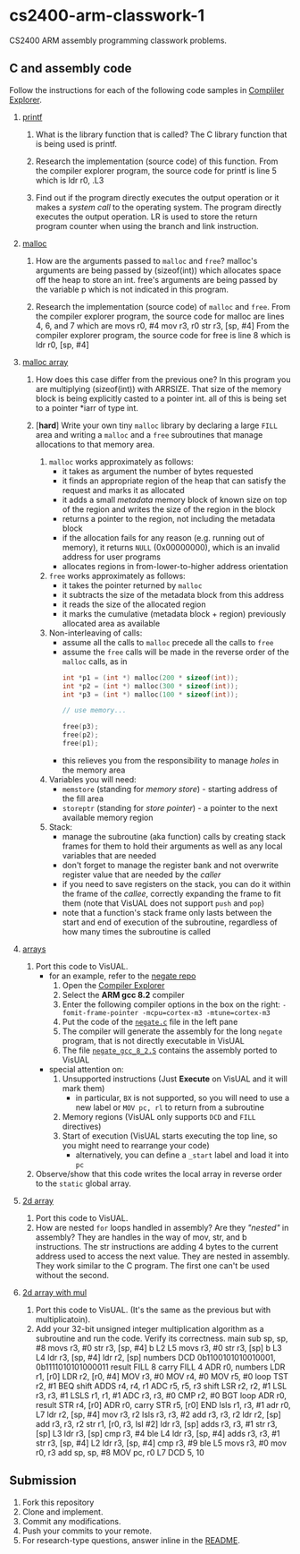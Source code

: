 # cs2400-arm-classwork-1

CS2400 ARM assembly programming classwork problems.

## C and assembly code

Follow the instructions for each of the following code samples in [Compliler Explorer](https://godbolt.org).

1. [printf](https://godbolt.org/z/y2YKew)
   1. What is the library function that is called?
        The C library function that is being used is printf.

   2. Research the implementation (source code) of this function.
        From the compiler explorer program, the source code for printf is line 5 which is
        ldr r0, .L3

   3. Find out if the program directly executes the output operation or it makes a *system call* to the operating system.
        The program directly executes the output operation. LR is used to store the return program counter when using the branch and link instruction.
   
2. [malloc](https://godbolt.org/z/kAZX7x)
   1. How are the arguments passed to `malloc` and `free`?
        malloc's arguments are being passed by (sizeof(int)) which allocates space off the heap to store an int.
        free's arguments are being passed by the variable p which is not indicated in this program.

   2. Research the implementation (source code) of `malloc` and `free`.
        From the compiler explorer program, the source code for malloc are lines 4, 6, and 7 which are
        movs    r0, #4
        mov     r3, r0
        str     r3, [sp, #4]
        From the compiler explorer program, the source code for free is line 8 which is
        ldr     r0, [sp, #4]
   
3. [malloc array](https://godbolt.org/z/bBl0zx)
   1. How does this case differ from the previous one?
        In this program you are multiplying (sizeof(int)) with ARRSIZE. That size of the memory block is being explicitly casted to a pointer int. all of this is being set to a pointer *iarr of type int.

   2. [**hard**] Write your own tiny `malloc` library by declaring a large `FILL` area and writing a `malloc` and a `free` subroutines that manage allocations to that memory area. 
      1. `malloc` works approximately as follows:
         - it takes as argument the number of bytes requested
         - it finds an appropriate region of the heap that can satisfy the request and marks it as allocated
         - it adds a small *metadata* memory block of known size on top of the region and writes the size of the region in the block
         - returns a pointer to the region, not including the metadata block
         - if the allocation fails for any reason (e.g. running out of memory), it returns `NULL` (0x00000000), which is an invalid address for user programs
         - allocates regions in from-lower-to-higher address orientation
      2. `free` works approximately as follows:
         - it takes the pointer returned by `malloc`
         - it subtracts the size of the metadata block from this address
         - it reads the size of the allocated region
         - it marks the cumulative (metadata block + region) previously allocated area as available
      3. Non-interleaving of calls:
         - assume all the calls to `malloc` precede all the calls to `free`
         - assume the `free` calls will be made in the reverse order of the `malloc` calls, as in 
           ```c
           int *p1 = (int *) malloc(200 * sizeof(int));
           int *p2 = (int *) malloc(300 * sizeof(int));
           int *p3 = (int *) malloc(100 * sizeof(int));
           
           // use memory...
           
           free(p3);
           free(p2);
           free(p1);
           ```
         - this relieves you from the responsibility to manage *holes* in the memory area
      4. Variables you will need:
         - `memstore` (standing for _memory store_) - starting address of the fill area
         - `storeptr` (standing for _store pointer_) - a pointer to the next available memory region
      5. Stack:
         - manage the subroutine (aka function) calls by creating stack frames for them to hold their arguments as well as any local variables that are needed
         - don't forget to manage the register bank and not overwrite register value that are needed by the *caller*
         - if you need to save registers on the stack, you can do it within the frame of the *callee*, correctly expanding the frame to fit them (note that VisUAL does not support `push` and `pop`)
         - note that a function's stack frame only lasts between the start and end of execution of the subroutine, regardless of how many times the subroutine is called
   
4. [arrays](https://godbolt.org/z/lcH006)
   1. Port this code to VisUAL.
      - for an example, refer to the [negate repo](https://github.com/ivogeorg/cs2400-arm-asm-negate-exercise.git)
        1. Open the [Compiler Explorer](https://godbolt.org/)
        2. Select the **ARM gcc 8.2** compiler
        3. Enter the following compiler options in the box on the right: `-fomit-frame-pointer -mcpu=cortex-m3 -mtune=cortex-m3`
        4. Put the code of the [`negate.c`](https://github.com/ivogeorg/cs2400-arm-asm-negate-exercise/blob/master/negate.c) file in the left pane
        5. The compiler will generate the assembly for the long `negate` program, that is not directly executable in VisUAL
        6. The file [`negate_gcc_8_2.S`](https://github.com/ivogeorg/cs2400-arm-asm-negate-exercise/blob/master/negate_gcc_8_2.S) contains the assembly ported to VisUAL
      - special attention on:
        1. Unsupported instructions (Just **Execute** on VisUAL and it will mark them)
           - in particular, `BX` is not supported, so you will need to use a new label or `MOV pc, rl` to return from a subroutine
        2. Memory regions (VisUAL only supports `DCD` and `FILL` directives)
        3. Start of execution (VisUAL starts executing the top line, so you might need to rearrange your code)
           - alternatively, you can define a `_start` label and load it into `pc`
   2. Observe/show that this code writes the local array in reverse order to the `static` global array.
   
5. [2d array](https://godbolt.org/z/Kr-Sn8)
   1. Port this code to VisUAL.
   2. How are nested `for` loops handled in assembly? Are they *"nested"* in assembly?
        They are handles in the way of mov, str, and b instructions. The str instructions are adding 4 bytes to the current address used to access the next value.
        They are nested in assembly. They work similar to the C program. The first one can't be used without the second.
   
6. [2d array with mul](https://godbolt.org/z/cHwSTR)
   1. Port this code to VisUAL. (It's the same as the previous but with multiplicatoin).
   2. Add your 32-bit unsigned integer multiplication algorithm as a subroutine and run the code. Verify its correctness.
        main
        		sub		sp, sp, #8
        		movs		r3, #0
        		str		r3, [sp, #4]
        		b		L2
        L5
        		movs		r3, #0
        		str		r3, [sp]
        		b		L3
        L4
        		ldr		r3, [sp, #4]
        		ldr		r2, [sp]
        numbers	DCD		0b1100101010010001, 0b1111010101000011
        result	FILL		8
        carry	FILL		4
        		ADR		r0, numbers
        		LDR		r1, [r0]
        		LDR		r2, [r0, #4]
        		MOV		r3, #0
        		MOV		r4, #0
        		MOV		r5, #0
        loop		TST		r2, #1
        		BEQ		shift
        		ADDS		r4, r4, r1
        		ADC		r5, r5, r3
        shift	LSR		r2, r2, #1
        		LSL		r3, r3, #1
        		LSLS		r1, r1, #1
        		ADC		r3, r3, #0
        		CMP		r2, #0
        		BGT		loop
        		ADR		r0, result
        		STR		r4, [r0]
        		ADR		r0, carry
        		STR		r5, [r0]
        		END
        		lsls		r1, r3, #1
        		adr		r0, L7
        		ldr		r2, [sp, #4]
        		mov		r3, r2
        		lsls		r3, r3, #2
        		add		r3, r3, r2
        		ldr		r2, [sp]
        		add		r3, r3, r2
        		str		r1, [r0, r3, lsl #2]
        		ldr		r3, [sp]
        		adds		r3, r3, #1
        		str		r3, [sp]
        L3
        		ldr		r3, [sp]
        		cmp		r3, #4
        		ble		L4
        		ldr		r3, [sp, #4]
        		adds		r3, r3, #1
        		str		r3, [sp, #4]
        L2
        		ldr		r3, [sp, #4]
        		cmp		r3, #9
        		ble		L5
        		movs		r3, #0
        		mov		r0, r3
        		add		sp, sp, #8
        		MOV		pc, r0
        L7		DCD		5, 10

## Submission
1. Fork this repository
2. Clone and implement.
3. Commit any modifications.
4. Push your commits to your remote.
5. For research-type questions, answer inline in the [README](README.md).

